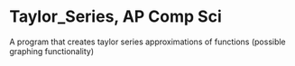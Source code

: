 # Taylor_Series, AP Comp Sci
A program that creates taylor series approximations of functions
(possible graphing functionality)
